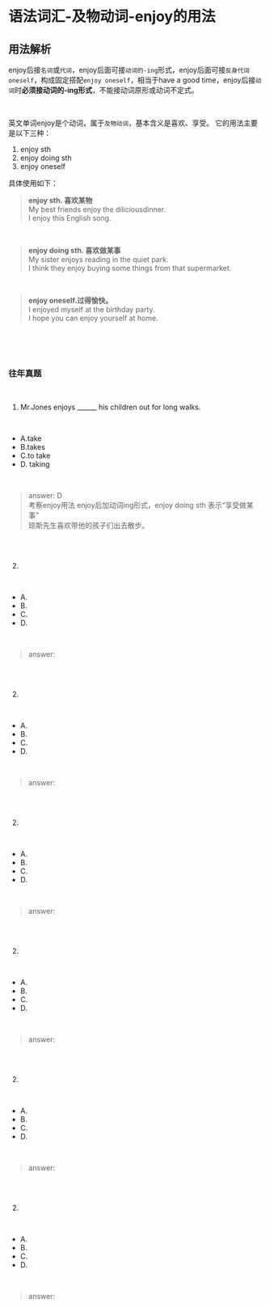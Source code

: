 



# 语法词汇-及物动词-enjoy的用法

## 用法解析

enjoy后接`名词`或`代词`，enjoy后面可接`动词的-ing`形式，enjoy后面可接`反身代词oneself`，构成固定搭配`enjoy oneself`，相当于have a good time，enjoy后接`动词`时**必须接动词的-ing形式**，不能接动词原形或动词不定式。


<br>


英文单词enjoy是个动词，属于`及物动词`，基本含义是喜欢、享受。
它的用法主要是以下三种：
1. enjoy sth
2. enjoy doing sth
3. enjoy oneself
   




具体使用如下：

> **enjoy sth. 喜欢某物** <br>
  My best friends enjoy the diliciousdinner.<br>
I enjoy this English song.<br>


<br>

> **enjoy doing sth. 喜欢做某事**<br>
My sister enjoys reading in the quiet park.<br>
I think they enjoy buying some things from that supermarket.


<br>

> **enjoy oneself.过得愉快。**<br>
I enjoyed myself at the birthday party.<br>
I hope you can enjoy yourself at home.<br>

<br>

<br>


<br>

### **往年真题**

<br>


1. Mr.Jones enjoys ______ his children out for long walks.
<br>

- A.take
- B.takes    
- C.to take  
- D. taking

<br>


> answer: D <br>考察enjoy用法 enjoy后加动词ing形式，enjoy doing sth 表示“享受做某事” <BR> 琼斯先生喜欢带他的孩子们出去散步。


<br>
<br>



2. 
<br>

- A.
- B.       
- C.     
- D. 

<br>


> answer: 

<br>
<br>




2. 
<br>

- A.
- B.       
- C.     
- D. 

<br>


> answer: 

<br>
<br>


2. 
<br>

- A.
- B.       
- C.     
- D. 

<br>


> answer: 

<br>
<br>


2. 
<br>

- A.
- B.       
- C.     
- D. 

<br>


> answer: 

<br>
<br>


2. 
<br>

- A.
- B.       
- C.     
- D. 

<br>


> answer: 

<br>
<br>


2. 
<br>

- A.
- B.       
- C.     
- D. 

<br>


> answer: 

<br>
<br>


